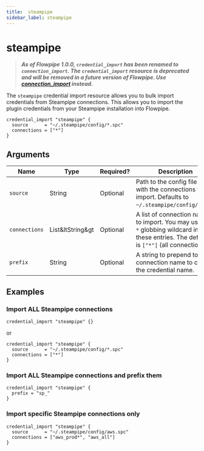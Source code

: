 ```yaml
---
title:  steampipe
sidebar_label: steampipe
---
```



# steampipe


> ***As of Flowpipe 1.0.0, `credential_import` has been renamed to `connection_import`. The `credential_import` resource is deprecated and will be removed in a future version of Flowpipe. Use [connection_import](/docs/reference/config-files/connection_import) instead.***


The `steampipe` credential import resource allows you to bulk import credentials from Steampipe connections.  This allows you to import the plugin credentials from your Steampipe installation into Flowpipe.

```hcl
credential_import "steampipe" {
  source      = "~/.steampipe/config/*.spc"
  connections = ["*"]
} 
```

## Arguments

| Name            | Type    | Required?| Description
|-----------------|---------|----------|-------------------
| `source`        |  String | Optional | Path to the config file(s) with the connections to import.  Defaults to `~/.steampipe/config/*.spc`.
| `connections`   |  List&ltString&gt | Optional | A list of connection names to import.  You may use the `*` globbing wildcard in these entries.  The default is `["*"]` (all connections).
| `prefix`        | String  | Optional | A string to prepend to the connection name to create the credential name. 

## Examples

### Import ALL Steampipe connections
```hcl
credential_import "steampipe" {} 
```
or
```hcl
credential_import "steampipe" {
  source      = "~/.steampipe/config/*.spc"
  connections = ["*"]
} 
```

### Import ALL Steampipe connections and prefix them
```hcl
credential_import "steampipe" {
  prefix = "sp_"
} 
```

### Import specific Steampipe connections only

```hcl
credential_import "steampipe" {
  source      = "~/.steampipe/config/aws.spc"
  connections = ["aws_prod*", "aws_all"]
} 
```